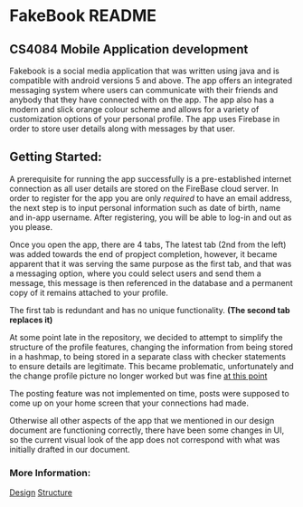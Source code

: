 # FakeBook README 
## CS4084 Mobile Application development

Fakebook is a social media application that was written using java and is compatible with android versions 5 and above. The app offers an integrated messaging system where users can communicate with their friends and anybody that they have connected with on the app. The app also has a modern and slick orange colour scheme and allows for a variety of customization options of your personal profile.
The app uses Firebase in order to store user details along with messages by that user.

## Getting Started:

A prerequisite for running the app successfully is a pre-established internet connection as all user details are stored on the FireBase cloud server. 
In order to register for the app you are only _required_ to have an email address, the next step is to input personal information such as date of birth, name and in-app username. After registering, you will be able to log-in and out as you please. 

Once you open the app, there are 4 tabs, The latest tab (2nd from the left) was added towards the end of propject completion, however, it became apparent that it was serving the same purpose as the first tab, and that was a messaging option, where you could select users and send them a message, this message is then referenced in the database and a permanent copy of it remains attached to your profile.

The first tab is redundant and has no unique functionality. __(The second tab replaces it)__

At some point late in the repository, we decided to attempt to simplify the structure of the profile features, changing the information from being stored in a hashmap, to being stored in a separate class with checker statements to ensure details are legitimate. This became problematic, unfortunately and the change profile picture no longer worked but was fine  [at this point](https://github.com/JamesBrosnan1903/FakebookOne/commit/ac46b06d180fac45a3262f9352da17f566b33667) 

The posting feature was not implemented on time, posts were supposed to come up on your home screen that your connections had made.

Otherwise all other aspects of the app that we mentioned in our design document are functioning correctly, there have been some changes in UI, so the current visual look of the app does not correspond with what was initially drafted in our document.


### More Information:
[Design](https://github.com/JamesBrosnan1903/FakebookOne/blob/master/design.md)
[Structure](https://github.com/JamesBrosnan1903/FakebookOne/blob/master/structure.md)
